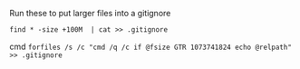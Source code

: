 Run these to put larger files into a gitignore

`find * -size +100M  | cat >> .gitignore`

cmd
`forfiles /s /c "cmd /q /c if @fsize GTR 1073741824 echo @relpath" >> .gitignore`